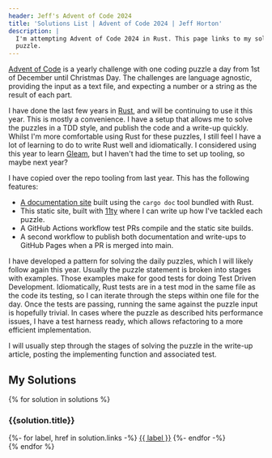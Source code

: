 ```yaml
---
header: Jeff's Advent of Code 2024
title: 'Solutions List | Advent of Code 2024 | Jeff Horton'
description: |
  I'm attempting Advent of Code 2024 in Rust. This page links to my solutions and write-ups for each day's 
  puzzle.
---
```


[Advent of Code](https://adventofcode.com/2024) is a yearly challenge with one coding puzzle a day from 1st of December
until Christmas Day. The challenges are language agnostic, providing the input as a text file, and expecting a number or
a string as the result of each part.

I have done the last few years in [Rust](https://rustlang.org), and will be continuing to use it this year. This is
mostly a convenience. I have a setup that allows me to solve the puzzles in a TDD style, and publish the code and a
write-up quickly. Whilst I'm more comfortable using Rust for these puzzles, I still feel I have a lot of learning to
do to write Rust well and idiomatically. I considered using this year to learn [Gleam](https://gleam.run/), but I
haven't had the time to set up tooling, so maybe next year?

I have copied over the repo tooling from last year. This has the following features:

- [A documentation site](./advent_of_code_2024/) built using the `cargo doc` tool bundled with Rust.
- This static site, built with [11ty](https://www.11ty.dev) where I can write up how I've tackled each puzzle.
- A GitHub Actions workflow test PRs compile and the static site builds.
- A second workflow to publish both documentation and write-ups to GitHub Pages when a PR is merged into main.

I have developed a pattern for solving the daily puzzles, which I will likely follow again this year. Usually
the puzzle statement is broken into stages with examples. Those examples make for good tests for doing Test Driven
Development. Idiomatically, Rust tests are in a test mod in the same file as the code its testing, so I can iterate
through the steps within one file for the day. Once the tests are passing, running the same against the puzzle input is
hopefully trivial. In cases where the puzzle as described hits performance issues, I have a test harness ready,
which allows refactoring to a more efficient implementation.

I will usually step through the stages of solving the puzzle in the write-up article, posting the implementing
function and associated test.

## My Solutions

<div class="solutions-list">
{% for solution in solutions %}
  <section class="solution" aria-labelledby="{{ solution.title | slugify }}">
    <h3 class="solution-title" id="{{ solution.title | slugify }}">{{solution.title}}</h3>
    <div class="solution-links">
      {%- for label, href in solution.links -%}
        <!--suppress HtmlUnknownTarget -->
        <a href="{{ href | url }}" class="solution-link">{{ label }}</a>
      {%- endfor -%}
    </div>
  </section>
{% endfor %}
</div>
